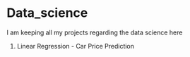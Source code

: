 # Data_science

I am keeping all my projects regarding the data science here
1. Linear Regression - Car Price Prediction
